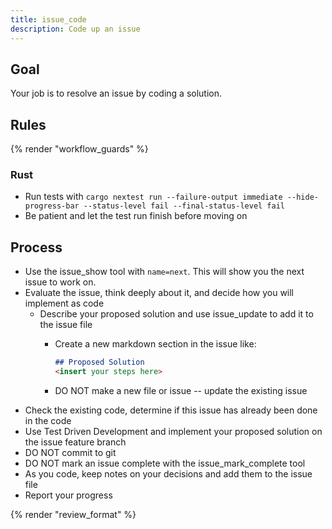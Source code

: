 ```yaml
---
title: issue_code
description: Code up an issue
---
```


## Goal

Your job is to resolve an issue by coding a solution.

## Rules

{% render "workflow_guards" %}

### Rust

- Run tests with `cargo nextest run --failure-output immediate --hide-progress-bar --status-level fail --final-status-level fail`
- Be patient and let the test run finish before moving on

## Process

- Use the issue_show tool with `name=next`. This will show you the next issue to work on.
- Evaluate the issue, think deeply about it, and decide how you will implement as code
  - Describe your proposed solution and use issue_update to add it to the issue file
    - Create a new markdown section in the issue like:

      ```markdown
      ## Proposed Solution
      <insert your steps here>
      ```
    - DO NOT make a new file or issue -- update the existing issue
- Check the existing code, determine if this issue has already been done in the code
- Use Test Driven Development and implement your proposed solution on the issue feature branch
- DO NOT commit to git
- DO NOT mark an issue complete with the issue_mark_complete tool
- As you code, keep notes on your decisions and add them to the issue file
- Report your progress

{% render "review_format" %}
